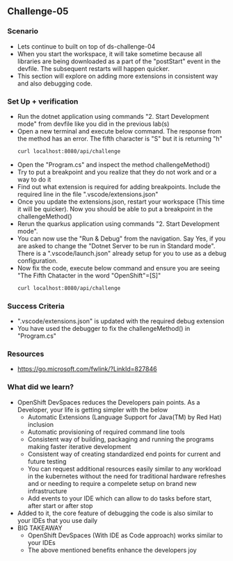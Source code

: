 ## Challenge-05

### Scenario
* Lets continue to built on top of ds-challenge-04
* When you start the workspace, it will take sometime because all libraries are being downloaded as a part of the "postStart" event in the devfile. The subsequent restarts will happen quicker.
* This section will explore on adding more extensions in consistent way and also debugging code.

### Set Up + verification
* Run the dotnet application using commands "2. Start Development mode" from devfile like you did in the previous lab(s)
* Open a new terminal and execute below command. The response from the method has an error. The fifth character is "S" but it is returning "h"
  ```bash
  curl localhost:8080/api/challenge
  ```
* Open the "Program.cs" and inspect the method challengeMethod()
* Try to put a breakpoint and you realize that they do not work and or a way to do it
* Find out what extension is required for adding breakpoints. Include the required line in the file ".vscode/extensions.json"
* Once you update the extensions.json, restart your workspace (This time it will be quicker). Now you should be able to put a breakpoint in the challengeMethod()
* Rerun the quarkus application using commands "2. Start Development mode". 
* You can now use the "Run & Debug" from the navigation. Say Yes, if you are asked to change the "Dotnet Server to be run in Standard mode". There is a ".vscode/launch.json" already setup for you to use as a debug configuration.
* Now fix the code, execute below command and ensure you are seeing "The Fifth Chatacter in the word "OpenShift"=[S]"
  ```bash
  curl localhost:8080/api/challenge
  ```

### Success Criteria
* ".vscode/extensions.json" is updated with the required debug extension
* You have used the debugger to fix the challengeMethod() in "Program.cs"

### Resources 
* https://go.microsoft.com/fwlink/?LinkId=827846

### What did we learn?
* OpenShift DevSpaces reduces the Developers pain points. As a Developer, your life is getting simpler with the below
    * Automatic Extensions (Language Support for Java(TM) by Red Hat) inclusion
    * Automatic provisioning of required command line tools
    * Consistent way of building, packaging and running the programs making faster iterative development
    * Consistent way of creating standardized end points for current and future testing
    * You can request additional resources easily similar to any workload in the kubernetes without the need for traditional hardware refreshes and or needing to require a compelete setup on brand new infrastructure
    * Add events to your IDE which can allow to do tasks before start, after start or after stop    
* Added to it, the core feature of debugging the code is also similar to your IDEs that you use daily
* BIG TAKEAWAY
    * OpenShift DevSpaces (With IDE as Code approach) works similar to your IDEs
    * The above mentioned benefits enhance the developers joy

